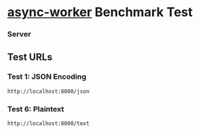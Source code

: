 # [async-worker](https://github.com/async-worker/async-worker) Benchmark Test

### Server

## Test URLs

### Test 1: JSON Encoding 

    http://localhost:8080/json

### Test 6: Plaintext

    http://localhost:8080/text
